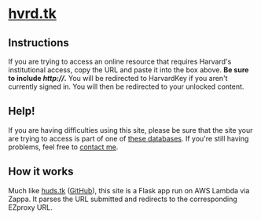 # [hvrd.tk](hvrd.tk)

## Instructions
If you are trying to access an online resource that requires Harvard's institutional access, copy the URL and paste it into the box above. **Be sure to include _http://_.** You will be redirected to HarvardKey if you aren't currently signed in. You will then be redirected to your unlocked content.</p>

## Help!
If you are having difficulties using this site, please be sure that the site your are trying to access is part of one of [these databases](http://ezp-prod1.hul.harvard.edu/menu). If you're still having problems, feel free to [contact me](mailto:benjamin_lee@college.harvard.edu?subject=hvrd.tk%20problem).

## How it works
Much like [huds.tk](http://huds.tk) ([GitHub](https://github.com/Benjamin-Lee/huds.tk)), this site is a Flask app run on AWS Lambda via Zappa. It parses the URL submitted and redirects to the corresponding EZproxy URL. 
